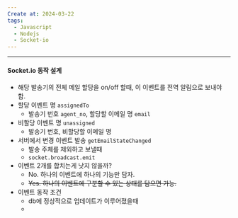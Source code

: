 ```yaml
---
Create at: 2024-03-22
tags:
  - Javascript
  - Nodejs
  - Socket-io
---
```

---

#### Socket.io 동작 설계

- 해당 발송기의 전체 메일 할당을 on/off 할때, 이 이벤트를 전역 알림으로 보내야 함.
- 할당 이벤트 명 `assignedTo`
	- 발송기 번호 `agent_no`, 할당할 이메일 명 `email`
- 비할당 이벤트 명 `unassigned`
	- 발송기 번호, 비할당할 이메일 명
- 서버에서 변경 이벤트 발송 `getEmailStateChanged`
	- 발송 주체를 제외하고 보낼때
	- `socket.broadcast.emit`
- 이벤트 2개를 합치는게 낫지 않을까?
	- No. 하나의 이벤트에 하나의 기능만 담자.
	- ~~Yes. 하나의 이벤트에 구분할 수 있는 상태를 담으면 가능.~~
- 이벤트 동작 조건
	- db에 정상적으로 업데이트가 이루어졌을때
	- 